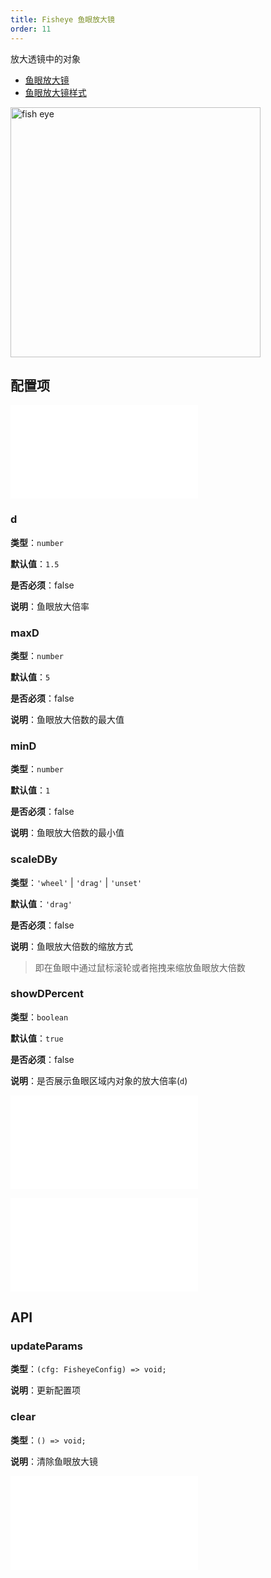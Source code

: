 ```yaml
---
title: Fisheye 鱼眼放大镜
order: 11
---
```


放大透镜中的对象

- [鱼眼放大镜](/examples/tool/fisheye/#fisheye)
- [鱼眼放大镜样式](/examples/tool/fisheye/#fisheyeStyle)

<img alt="fish eye" src="https://mdn.alipayobjects.com/huamei_qa8qxu/afts/img/A*Wc3aSqIp-4oAAAAAAAAAAAAADmJ7AQ/original" height='400'/>

## 配置项

<embed src="../../common/IPluginBaseConfig.zh.md"></embed>

### d

**类型**：`number`

**默认值**：`1.5`

**是否必须**：false

**说明**：鱼眼放大倍率

### maxD

**类型**：`number`

**默认值**：`5`

**是否必须**：false

**说明**：鱼眼放大倍数的最大值

### minD

**类型**：`number`

**默认值**：`1`

**是否必须**：false

**说明**：鱼眼放大倍数的最小值

### scaleDBy

**类型**：`'wheel'` | `'drag'` | `'unset'`

**默认值**：`'drag'`

**是否必须**：false

**说明**：鱼眼放大倍数的缩放方式

> 即在鱼眼中通过鼠标滚轮或者拖拽来缩放鱼眼放大倍数

### showDPercent

**类型**：`boolean`

**默认值**：`true`

**是否必须**：false

**说明**：是否展示鱼眼区域内对象的放大倍率(`d`)

<embed src="../../common/Throttle.zh.md"></embed>

<embed src="../../common/PluginLensBase.zh.md"></embed>

## API

### updateParams

**类型**：`(cfg: FisheyeConfig) => void;`

**说明**：更新配置项

### clear

**类型**：`() => void;`

**说明**：清除鱼眼放大镜

<embed src="../../common/PluginAPIDestroy.zh.md"></embed>
